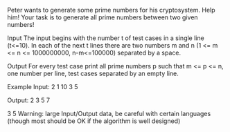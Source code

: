 Peter wants to generate some prime numbers for his cryptosystem. Help him! Your task is to generate all prime numbers between two given numbers!

Input
The input begins with the number t of test cases in a single line (t<=10). In each of the next t lines there are two numbers m and n (1 <= m <= n <= 1000000000, n-m<=100000) separated by a space.

Output
For every test case print all prime numbers p such that m <= p <= n, one number per line, test cases separated by an empty line.

Example
Input:
2
1 10
3 5

Output:
2
3
5
7

3
5
Warning: large Input/Output data, be careful with certain languages (though most should be OK if the algorithm is well designed)
